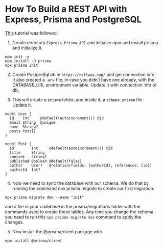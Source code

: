 # How To Build a REST API with Express, Prisma and PostgreSQL

[This](https://www.digitalocean.com/community/tutorials/how-to-build-a-rest-api-with-prisma-and-postgresql) tutorial was followed.

1. Create directory `Express_Prisma_API` and initialze npm and install prisma and initialize it.
```
npm init -y
npm install -D prisma
npx prisma init
```

2. Create PostgreSql db in `https://railway.app/` and get connection info. It also created a `.env` file, in case you didn’t have one already, with the DATABASE_URL environment variable. Update it with connection info of db.

3. This will create a `prisma` folder, and inside it, a `schema.prisma` file. Update it.
```
model User {
  id    Int     @default(autoincrement()) @id
  email String  @unique
  name  String?
  posts Post[]
}

model Post {
  id        Int     @default(autoincrement()) @id
  title     String
  content   String?
  published Boolean @default(false)
  author    User?   @relation(fields: [authorId], references: [id])
  authorId  Int?
}
```

4. Now we need to sync the database with our schema. We do that by running the command npx prisma migrate to create our first migration:
```
npx prisma migrate dev --name "init"
```
and a file in your codebase in the prisma/migrations folder with the commands used to create those tables.
Any time you change the schema you need to run this `npx prisma migrate dev` command to apply the changes.

5. Now install the @prisma/client package with
```
npm install @prisma/client
```
